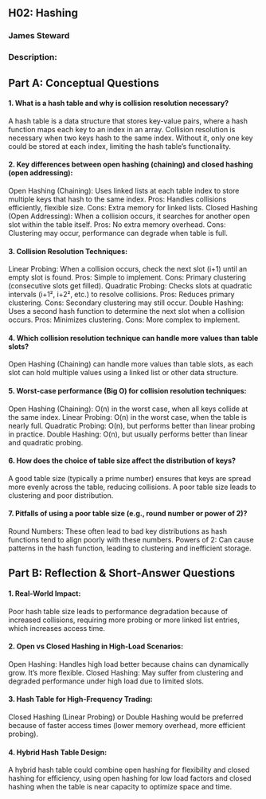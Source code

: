 ## H02: Hashing
### James Steward
### Description: 

## Part A: Conceptual Questions
#### 1. What is a hash table and why is collision resolution necessary?
A hash table is a data structure that stores key-value pairs, where a hash function maps each key to an index in an array. Collision resolution is necessary when two keys hash to the same index. Without it, only one key could be stored at each index, limiting the hash table’s functionality.

#### 2. Key differences between open hashing (chaining) and closed hashing (open addressing):
Open Hashing (Chaining): Uses linked lists at each table index to store multiple keys that hash to the same index.
Pros: Handles collisions efficiently, flexible size.
Cons: Extra memory for linked lists.
Closed Hashing (Open Addressing): When a collision occurs, it searches for another open slot within the table itself.
Pros: No extra memory overhead.
Cons: Clustering may occur, performance can degrade when table is full.

#### 3. Collision Resolution Techniques:
Linear Probing: When a collision occurs, check the next slot (i+1) until an empty slot is found.
Pros: Simple to implement.
Cons: Primary clustering (consecutive slots get filled).
Quadratic Probing: Checks slots at quadratic intervals (i+1², i+2², etc.) to resolve collisions.
Pros: Reduces primary clustering.
Cons: Secondary clustering may still occur.
Double Hashing: Uses a second hash function to determine the next slot when a collision occurs.
Pros: Minimizes clustering. 
Cons: More complex to implement.

#### 4. Which collision resolution technique can handle more values than table slots? 
Open Hashing (Chaining) can handle more values than table slots, as each slot can hold multiple values using a linked list or other data structure. 

#### 5. Worst-case performance (Big O) for collision resolution techniques: 
Open Hashing (Chaining): O(n) in the worst case, when all keys collide at the same index. Linear Probing: O(n) in the worst case, when the table is nearly full. Quadratic
Probing: O(n), but performs better than linear probing in practice. Double Hashing: O(n), but usually performs better than linear and quadratic probing. 

#### 6. How does the choice of table size affect the distribution of keys? 
A good table size (typically a prime number) ensures that keys are spread more evenly across the table, reducing collisions. A poor table size leads to clustering and poor distribution.

#### 7. Pitfalls of using a poor table size (e.g., round number or power of 2)?
Round Numbers: These often lead to bad key distributions as hash functions tend to align poorly with these numbers.
Powers of 2: Can cause patterns in the hash function, leading to clustering and inefficient storage.



## Part B: Reflection & Short-Answer Questions
#### 1. Real-World Impact:
Poor hash table size leads to performance degradation because of increased collisions, requiring more probing or more linked list entries, which increases access time.

#### 2. Open vs Closed Hashing in High-Load Scenarios:
Open Hashing: Handles high load better because chains can dynamically grow. It’s more flexible.
Closed Hashing: May suffer from clustering and degraded performance under high load due to limited slots.

#### 3. Hash Table for High-Frequency Trading:
Closed Hashing (Linear Probing) or Double Hashing would be preferred because of faster access times (lower memory overhead, more efficient probing).

#### 4. Hybrid Hash Table Design:
A hybrid hash table could combine open hashing for flexibility and closed hashing for efficiency, using open hashing for low load factors and closed hashing when the table is near capacity to optimize space and time.
